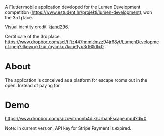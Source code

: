 A Flutter mobile application developed for the Lumen Development competition (https://www.estudent.hr/projekti/lumen-development), won the 3rd place.

Visual identity credit: [kjand296](https://www.github.com/kjand296).

Certificate of the 3rd place: https://www.dropbox.com/scl/fi/tz447nnmidmzz94jr68yt/LumenDevelopment.jpeg?rlkey=qktzun7oycnkc7kpue1yp3rt6&dl=0

# About

The application is conceived as a platform for escape rooms out in the open. Instead of paying for 

# Demo

https://www.dropbox.com/s/izcwitrnonb4di8/UrbanEscape.mp4?dl=0

Note: in current version, API key for Stripe Payment is expired.
